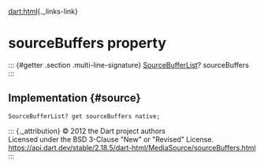 [dart:html](../../dart-html/dart-html-library){._links-link}

sourceBuffers property
======================

::: {#getter .section .multi-line-signature}
[SourceBufferList](../sourcebufferlist-class)? sourceBuffers
:::

Implementation {#source}
--------------

``` {.language-dart data-language="dart"}
SourceBufferList? get sourceBuffers native;
```

::: {._attribution}
© 2012 the Dart project authors\
Licensed under the BSD 3-Clause \"New\" or \"Revised\" License.\
<https://api.dart.dev/stable/2.18.5/dart-html/MediaSource/sourceBuffers.html>
:::
